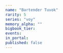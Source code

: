 ```yaml
---
name: "Bartender Tuvok"
rarity: 5
series: "voy"
memory_alpha: ""
bigbook_tier:
events:
in_portal:
published: false
---
```

